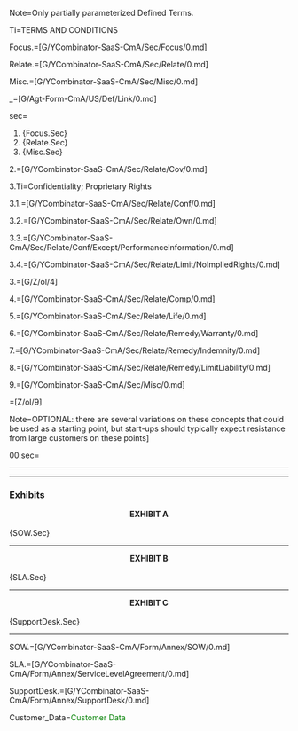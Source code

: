Note=Only partially parameterized Defined Terms.

Ti=TERMS AND CONDITIONS 

Focus.=[G/YCombinator-SaaS-CmA/Sec/Focus/0.md]

Relate.=[G/YCombinator-SaaS-CmA/Sec/Relate/0.md]

Misc.=[G/YCombinator-SaaS-CmA/Sec/Misc/0.md]

_=[G/Agt-Form-CmA/US/Def/Link/0.md]

sec=<ol class="secs-and"><li>{Focus.Sec}<li>{Relate.Sec}<li>{Misc.Sec}</ol>


2.=[G/YCombinator-SaaS-CmA/Sec/Relate/Cov/0.md]

3.Ti=Confidentiality; Proprietary Rights

3.1.=[G/YCombinator-SaaS-CmA/Sec/Relate/Conf/0.md]

3.2.=[G/YCombinator-SaaS-CmA/Sec/Relate/Own/0.md]

3.3.=[G/YCombinator-SaaS-CmA/Sec/Relate/Conf/Except/PerformanceInformation/0.md]

3.4.=[G/YCombinator-SaaS-CmA/Sec/Relate/Limit/NoImpliedRights/0.md]

3.=[G/Z/ol/4]

4.=[G/YCombinator-SaaS-CmA/Sec/Relate/Comp/0.md]

5.=[G/YCombinator-SaaS-CmA/Sec/Relate/Life/0.md]

6.=[G/YCombinator-SaaS-CmA/Sec/Relate/Remedy/Warranty/0.md]

7.=[G/YCombinator-SaaS-CmA/Sec/Relate/Remedy/Indemnity/0.md]

8.=[G/YCombinator-SaaS-CmA/Sec/Relate/Remedy/LimitLiability/0.md]

9.=[G/YCombinator-SaaS-CmA/Sec/Misc/0.md]

=[Z/ol/9]

Note=OPTIONAL: there are several variations on these concepts that could be used as a starting point, but start-ups should typically expect resistance from large customers on these points]


00.sec=<hr><hr><h3>Exhibits</h3><center><b>EXHIBIT A</b></center><br>{SOW.Sec}<hr><center><b>EXHIBIT B</b></center><br>{SLA.Sec}<hr><center><b>EXHIBIT C</b></center><br>{SupportDesk.Sec}<hr>

SOW.=[G/YCombinator-SaaS-CmA/Form/Annex/SOW/0.md]

SLA.=[G/YCombinator-SaaS-CmA/Form/Annex/ServiceLevelAgreement/0.md]

SupportDesk.=[G/YCombinator-SaaS-CmA/Form/Annex/SupportDesk/0.md]

Customer_Data=<font color="green">Customer Data</font>